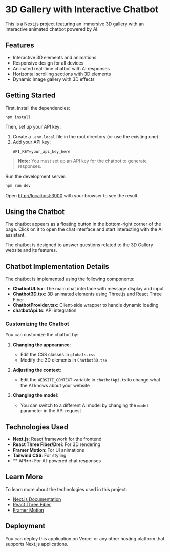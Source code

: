 # 3D Gallery with Interactive Chatbot

This is a [Next.js](https://nextjs.org) project featuring an immersive 3D gallery with an interactive animated chatbot powered by  AI.

## Features

- Interactive 3D elements and animations
- Responsive design for all devices
- Animated real-time chatbot with AI responses
- Horizontal scrolling sections with 3D elements
- Dynamic image gallery with 3D effects

## Getting Started

First, install the dependencies:

```bash
npm install
```

Then, set up your  API key:

1. Create a `.env.local` file in the root directory (or use the existing one)
2. Add your  API key:
   ```
   API_KEY=your_api_key_here
   ```

> **Note:** You must set up an  API key for the chatbot to generate responses.

Run the development server:

```bash
npm run dev
```

Open [http://localhost:3000](http://localhost:3000) with your browser to see the result.

## Using the Chatbot

The chatbot appears as a floating button in the bottom-right corner of the page. Click on it to open the chat interface and start interacting with the AI assistant.

The chatbot is designed to answer questions related to the 3D Gallery website and its features.

## Chatbot Implementation Details

The chatbot is implemented using the following components:

- **ChatbotUI.tsx**: The main chat interface with message display and input
- **Chatbot3D.tsx**: 3D animated elements using Three.js and React Three Fiber
- **ChatbotProvider.tsx**: Client-side wrapper to handle dynamic loading
- **chatbotApi.ts**: API integration 


### Customizing the Chatbot

You can customize the chatbot by:

1. **Changing the appearance**:
   - Edit the CSS classes in `globals.css`
   - Modify the 3D elements in `Chatbot3D.tsx`

2. **Adjusting the context**:
   - Edit the `WEBSITE_CONTEXT` variable in `chatbotApi.ts` to change what the AI knows about your website

3. **Changing the model**:
   - You can switch to a different AI model by changing the `model` parameter in the API request

## Technologies Used

- **Next.js**: React framework for the frontend
- **React Three Fiber/Drei**: For 3D rendering
- **Framer Motion**: For UI animations
- **Tailwind CSS**: For styling
- ** API**: For AI-powered chat responses

## Learn More

To learn more about the technologies used in this project:

- [Next.js Documentation](https://nextjs.org/docs)
- [React Three Fiber](https://docs.pmnd.rs/react-three-fiber)
- [Framer Motion](https://www.framer.com/motion/)


## Deployment

You can deploy this application on Vercel or any other hosting platform that supports Next.js applications.
